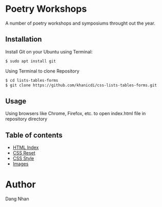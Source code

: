 # Poetry Workshops
A number of poetry workshops and symposiums throught out the year.
## Installation
Install Git on your Ubuntu using Terminal:
```sh
$ sudo apt install git
```
Using Terminal to clone Repository
```sh
$ cd lists-tables-forms
$ git clone https://github.com/khanicdi/css-lists-tables-forms.git
```
## Usage
Using browsers like Chrome, Firefox, etc. to open index.html file in repository directory
## Table of contents
- [HTML Index](https://github.com/khanicdi/css-lists-tables-forms/blob/lists-tables-forms/index.html)
- [CSS Reset](https://github.com/khanicdi/css-lists-tables-forms/blob/lists-tables-forms/reset.css)
- [CSS Style](https://github.com/khanicdi/css-lists-tables-forms/blob/lists-tables-forms/style.css)
- [Images](https://github.com/khanicdi/css-lists-tables-forms/tree/lists-tables-forms/images)
# Author
Dang Nhan
